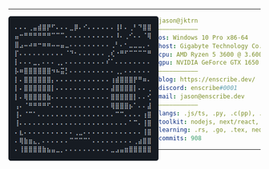 <hr>

<img align="left" src="ascii.png" width="300" /> 

```yaml
jason@jktrn
———————————
os: Windows 10 Pro x86-64
host: Gigabyte Technology Co., Ltd. B550M DS3H
cpu: AMD Ryzen 5 3600 @ 3.600GHz
gpu: NVIDIA GeForce GTX 1650 SUPER
———————————
blog: https://enscribe.dev/
discord: enscribe#0001
mail: jason@enscribe.dev
———————————
langs: .js/ts, .py, .c(pp), .cs
toolkit: nodejs, next/react, tailwind, hexo
learning: .rs, .go, .tex, neovim
commits: 908
```

<hr>
